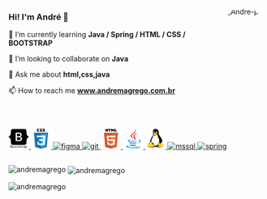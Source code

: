 <p> <img align="right" alt="Andre-pic" height="150" style="border-radius:50px;" src="https://i.ibb.co/YcPN9GC/perfil.jpg"> </p>

### Hi! I'm André 👋

🌱 I’m currently learning **Java / Spring / HTML / CSS / BOOTSTRAP**

👯 I’m looking to collaborate on **Java**

💬 Ask me about **html,css,java**

📫 How to reach me **www.andremagrego.com.br**
 

 ##

<div style="display: inline_block"><br>
<p align="left"> <a href="https://getbootstrap.com" target="_blank" rel="noreferrer"> <img src="https://raw.githubusercontent.com/devicons/devicon/master/icons/bootstrap/bootstrap-plain-wordmark.svg" alt="bootstrap" width="40" height="40"/> </a> <a href="https://www.w3schools.com/css/" target="_blank" rel="noreferrer"> <img src="https://raw.githubusercontent.com/devicons/devicon/master/icons/css3/css3-original-wordmark.svg" alt="css3" width="40" height="40"/> </a> <a href="https://www.figma.com/" target="_blank" rel="noreferrer"> <img src="https://www.vectorlogo.zone/logos/figma/figma-icon.svg" alt="figma" width="40" height="40"/> </a> <a href="https://git-scm.com/" target="_blank" rel="noreferrer"> <img src="https://www.vectorlogo.zone/logos/git-scm/git-scm-icon.svg" alt="git" width="40" height="40"/> </a> <a href="https://www.w3.org/html/" target="_blank" rel="noreferrer"> <img src="https://raw.githubusercontent.com/devicons/devicon/master/icons/html5/html5-original-wordmark.svg" alt="html5" width="40" height="40"/> </a> <a href="https://www.java.com" target="_blank" rel="noreferrer"> <img src="https://raw.githubusercontent.com/devicons/devicon/master/icons/java/java-original.svg" alt="java" width="40" height="40"/> </a> <a href="https://www.linux.org/" target="_blank" rel="noreferrer"> <img src="https://raw.githubusercontent.com/devicons/devicon/master/icons/linux/linux-original.svg" alt="linux" width="40" height="40"/> </a> <a href="https://www.microsoft.com/en-us/sql-server" target="_blank" rel="noreferrer"> <img src="https://www.svgrepo.com/show/303229/microsoft-sql-server-logo.svg" alt="mssql" width="40" height="40"/> </a><a href="https://spring.io/" target="_blank" rel="noreferrer"> <img src="https://www.vectorlogo.zone/logos/springio/springio-icon.svg" alt="spring" width="40" height="40"/> </a> </p>
 
</div>

 ##
 
<div>
<p><img align="left" src="https://github-readme-stats.vercel.app/api/top-langs?username=andremagrego&show_icons=true&locale=en&layout=compact" alt="andremagrego" /></p>

<p>&nbsp;<img align="center" src="https://github-readme-stats.vercel.app/api?username=andremagrego&show_icons=true&locale=en" alt="andremagrego" /></p>
 


<p><img align="center" src="https://github-readme-streak-stats.herokuapp.com/?user=andremagrego&" alt="andremagrego" /></p>
 

</div>

